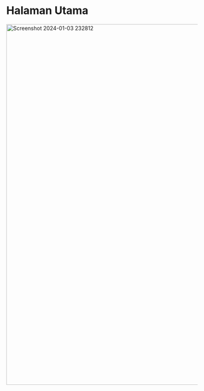 <h1>Halaman Utama</h1>
<img width="949" alt="Screenshot 2024-01-03 232812" src="https://github.com/Rezaananda28/Website-Pesona-Wisata/assets/149340092/f1ff906c-1a61-440a-abcc-1e5be6513b89">
